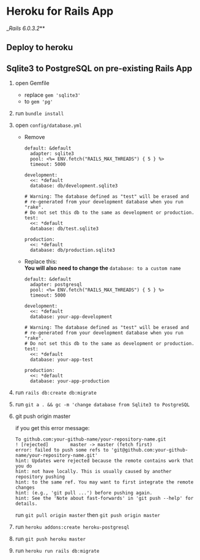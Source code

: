 # Heroku for Rails App
__Rails 6.0.3.2_**

Deploy to heroku
----------------

Sqlite3 to PostgreSQL on pre-existing Rails App
-----------------------------------------------

1. open Gemfile
    - replace `gem 'sqlite3'`
    - to `gem 'pg'`

2. run `bundle install`

3. open `config/database.yml`
    - Remove
        ```
        default: &default
          adapter: sqlite3
          pool: <%= ENV.fetch("RAILS_MAX_THREADS") { 5 } %>
          timeout: 5000

        development:
          <<: *default
          database: db/development.sqlite3

        # Warning: The database defined as "test" will be erased and
        # re-generated from your development database when you run "rake".
        # Do not set this db to the same as development or production.
        test:
          <<: *default
          database: db/test.sqlite3

        production:
          <<: *default
          database: db/production.sqlite3
        ```


    - Replace this:\
      **You will also need to change the** `database: to a custom name`
        ```
        default: &default
          adapter: postgresql
          pool: <%= ENV.fetch("RAILS_MAX_THREADS") { 5 } %>
          timeout: 5000

        development:
          <<: *default
          database: your-app-development

        # Warning: The database defined as "test" will be erased and
        # re-generated from your development database when you run "rake".
        # Do not set this db to the same as development or production.
        test:
          <<: *default
          database: your-app-test

        production:
          <<: *default
          database: your-app-production
        ```
  
  4. run `rails db:create db:migrate`
  
  5. run `git a . && gc -m 'change database from Sqlite3 to PostgreSQL`
  
  6. git push origin master
  
     if you get this error message:
     ```
     To github.com:your-github-name/your-repository-name.git
     ! [rejected]        master -> master (fetch first)
     error: failed to push some refs to 'git@github.com:your-github-name/your-repository-name.git'
     hint: Updates were rejected because the remote contains work that you do
     hint: not have locally. This is usually caused by another repository pushing
     hint: to the same ref. You may want to first integrate the remote changes
     hint: (e.g., 'git pull ...') before pushing again.
     hint: See the 'Note about fast-forwards' in 'git push --help' for details.
     ```
     run `git pull origin master`
     then `git push origin master`
     
   7. run ```heroku addons:create heroku-postgresql```
   
   8. run `git push heroku master`
   
   9. run `heroku run rails db:migrate`
  
  
